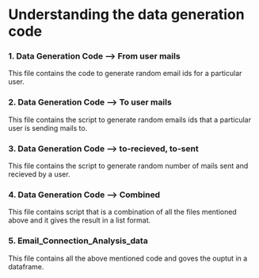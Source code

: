 # Understanding the data generation code

### 1. Data Generation Code --> From user mails
This file contains the code to generate random email ids for a particular user.

### 2. Data Generation Code --> To user mails
This file contains the script to generate random emails ids that a particular user is sending mails to.

### 3. Data Generation Code --> to-recieved, to-sent
This file contains the script to generate random number of mails sent and recieved by a user.

### 4. Data Generation Code --> Combined
This file contains script that is a combination of all the files mentioned above and it gives the result in a list format.

### 5. Email_Connection_Analysis_data
This file contains all the above mentioned code and goves the ouptut in a dataframe.
